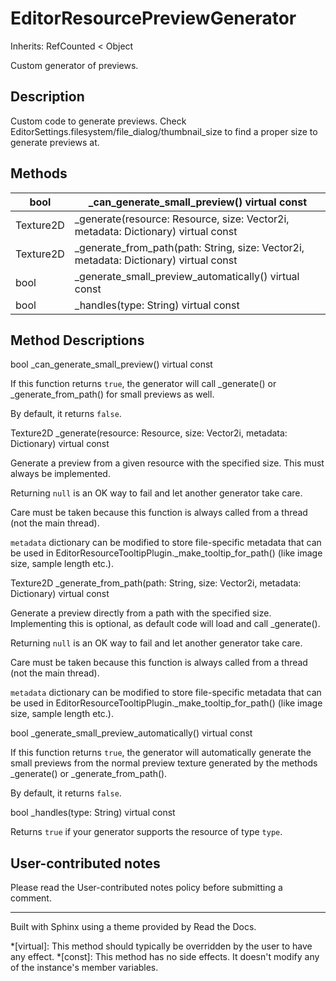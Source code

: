 # EditorResourcePreviewGenerator

Inherits: RefCounted < Object

Custom generator of previews.

## Description

Custom code to generate previews. Check
EditorSettings.filesystem/file_dialog/thumbnail_size to find a proper size to
generate previews at.

## Methods

bool | _can_generate_small_preview() virtual const  
---|---  
Texture2D | _generate(resource: Resource, size: Vector2i, metadata: Dictionary) virtual const  
Texture2D | _generate_from_path(path: String, size: Vector2i, metadata: Dictionary) virtual const  
bool | _generate_small_preview_automatically() virtual const  
bool | _handles(type: String) virtual const  
  
## Method Descriptions

bool _can_generate_small_preview() virtual const

If this function returns `true`, the generator will call _generate() or
_generate_from_path() for small previews as well.

By default, it returns `false`.

Texture2D _generate(resource: Resource, size: Vector2i, metadata: Dictionary)
virtual const

Generate a preview from a given resource with the specified size. This must
always be implemented.

Returning `null` is an OK way to fail and let another generator take care.

Care must be taken because this function is always called from a thread (not
the main thread).

`metadata` dictionary can be modified to store file-specific metadata that can
be used in EditorResourceTooltipPlugin._make_tooltip_for_path() (like image
size, sample length etc.).

Texture2D _generate_from_path(path: String, size: Vector2i, metadata:
Dictionary) virtual const

Generate a preview directly from a path with the specified size. Implementing
this is optional, as default code will load and call _generate().

Returning `null` is an OK way to fail and let another generator take care.

Care must be taken because this function is always called from a thread (not
the main thread).

`metadata` dictionary can be modified to store file-specific metadata that can
be used in EditorResourceTooltipPlugin._make_tooltip_for_path() (like image
size, sample length etc.).

bool _generate_small_preview_automatically() virtual const

If this function returns `true`, the generator will automatically generate the
small previews from the normal preview texture generated by the methods
_generate() or _generate_from_path().

By default, it returns `false`.

bool _handles(type: String) virtual const

Returns `true` if your generator supports the resource of type `type`.

## User-contributed notes

Please read the User-contributed notes policy before submitting a comment.

* * *

Built with Sphinx using a theme provided by Read the Docs.

  *[virtual]: This method should typically be overridden by the user to have any effect.
  *[const]: This method has no side effects. It doesn't modify any of the instance's member variables.

